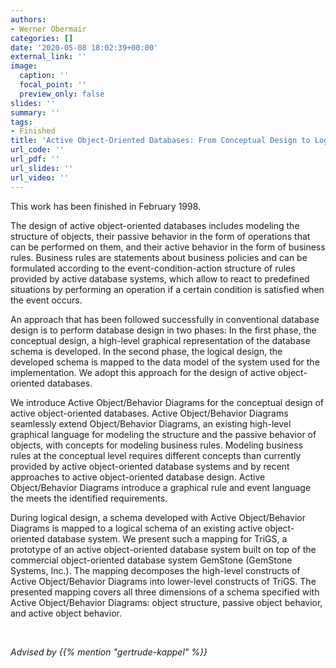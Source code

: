 ```yaml
---
authors:
- Werner Obermair
categories: []
date: '2020-05-08 18:02:39+00:00'
external_link: ''
image:
  caption: ''
  focal_point: ''
  preview_only: false
slides: ''
summary: ''
tags:
- Finished
title: 'Active Object-Oriented Databases: From Conceptual Design to Logical Design'
url_code: ''
url_pdf: ''
url_slides: ''
url_video: ''
---
```


This work has been finished in February 1998.

The design of active object-oriented databases includes modeling the structure of objects, their passive behavior in the form of operations that can be performed on them, and their active behavior in the form of business rules. Business rules are statements about business policies and can be formulated according to the event-condition-action structure of rules provided by active database systems, which allow to react to predefined situations by performing an operation if a certain condition is satisfied when the event occurs.

An approach that has been followed successfully in conventional database design is to perform database design in two phases: In the first phase, the conceptual design, a high-level graphical representation of the database schema is developed. In the second phase, the logical design, the developed schema is mapped to the data model of the system used for the implementation. We adopt this approach for the design of active object-oriented databases.

We introduce Active Object/Behavior Diagrams for the conceptual design of active object-oriented databases. Active Object/Behavior Diagrams seamlessly extend Object/Behavior Diagrams, an existing high-level graphical language for modeling the structure and the passive behavior of objects, with concepts for modeling business rules. Modeling business rules at the conceptual level requires different concepts than currently provided by active object-oriented database systems and by recent approaches to active object-oriented database design. Active Object/Behavior Diagrams introduce a graphical rule and event language the meets the identified requirements.

During logical design, a schema developed with Active Object/Behavior Diagrams is mapped to a logical schema of an existing active object-oriented database system. We present such a mapping for TriGS, a prototype of an active object-oriented database system built on top of the commercial object-oriented database system GemStone (GemStone Systems, Inc.). The mapping decomposes the high-level constructs of Active Object/Behavior Diagrams into lower-level constructs of TriGS. The presented mapping covers all three dimensions of a schema specified with Active Object/Behavior Diagrams: object structure, passive object behavior, and active object behavior.

&nbsp;

*Advised by {{% mention "gertrude-kappel" %}}*